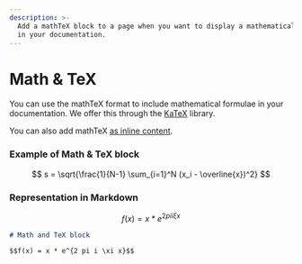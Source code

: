 ```yaml
---
description: >-
  Add a mathTeX block to a page when you want to display a mathematical formula
  in your documentation.
---
```


# Math & TeX

You can use the mathTeX format to include mathematical formulae in your documentation. We offer this through the [KaTeX](https://katex.org/docs/supported.html) library.

You can also add mathTeX [as inline content](../editing-content/inline.md#math-and-tex).

### Example of Math & TeX block

$$
s = \sqrt{\frac{1}{N-1} \sum_{i=1}^N (x_i - \overline{x})^2}
$$

### Representation in Markdown

$$f(x) = x * e^{2 pi i \xi x}$$

```markdown
# Math and TeX block

$$f(x) = x * e^{2 pi i \xi x}$$
```

